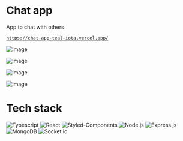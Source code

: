 <h1>Chat app</h1>

<p>App to chat with others</p>

<code>https://chat-app-teal-iota.vercel.app/</code>

![image](https://user-images.githubusercontent.com/33054342/214108052-86543130-d4f3-4ca7-818e-0a59ddab77cd.png)

![image](https://user-images.githubusercontent.com/33054342/214107516-434405da-964f-4dfd-b395-17609c76ca6a.png)

![image](https://user-images.githubusercontent.com/33054342/214107570-47f8e34d-591e-4fff-ac9c-7e60ac5cdb4e.png)

![image](https://user-images.githubusercontent.com/33054342/214109055-410fdcd8-72d9-479f-b40c-977ec0be4d6b.png)



<h1>Tech stack</h1>

![Typescript](https://img.shields.io/badge/-TypeScript-007acc?logo=typescript&logoColor=white&style=for-the-badge)
![React](https://img.shields.io/badge/react-%2320232a.svg?style=for-the-badge&logo=react&logoColor=%2361DAFB)
![Styled-Components](https://img.shields.io/badge/styled%20components-e63c73.svg?style=for-the-badge&logo=styled-components&logoColor=white)
![Node.js](https://img.shields.io/badge/node.js-339933.svg?style=for-the-badge&logo=Node%2Ejs&logoColor=white)
![Express.js](https://img.shields.io/badge/express.js-%23404d59.svg?style=for-the-badge&logo=express&logoColor=%2361DAFB)
![MongoDB](https://img.shields.io/badge/MongoDB-47A248.svg?style=for-the-badge&logo=MongoDB&logoColor=white)
![Socket.io](https://img.shields.io/badge/socket.io-010101.svg?style=for-the-badge&logo=Socket%2Eio&logoColor=white)
